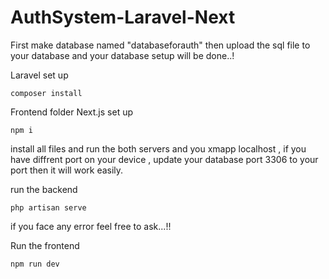 ﻿# AuthSystem-Laravel-Next


First make database named "databaseforauth"
then upload the sql file to your database and your database setup will be done..!

Laravel set up 
```
composer install
```


Frontend folder
Next.js set up 
```
npm i
```

install all files and run the both servers and you xmapp localhost , if you have diffrent port on your device , update your database port 3306 to your port then it will work easily.


run the backend 

```
php artisan serve
```
if you face any error feel free to ask...!!

Run the frontend 
```
npm run dev
```
